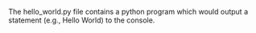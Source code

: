 The hello_world.py file contains a python program which would output a statement (e.g., Hello World) to the console.
